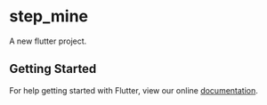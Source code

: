 # step_mine

A new flutter project.

## Getting Started

For help getting started with Flutter, view our online
[documentation](http://flutter.io/).
